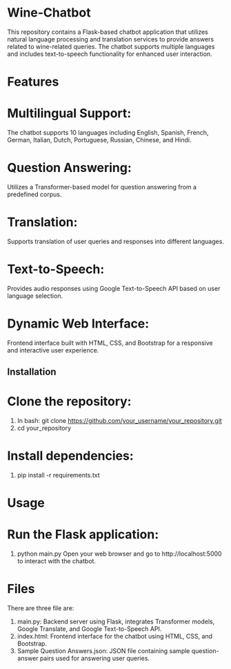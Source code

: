 # Wine-Chatbot
This repository contains a Flask-based chatbot application that utilizes natural language processing and translation services to provide answers related to wine-related queries. The chatbot supports multiple languages and includes text-to-speech functionality for enhanced user interaction.

# Features
# Multilingual Support: 
The chatbot supports 10 languages including English, Spanish, French, German, Italian, Dutch, Portuguese, Russian, Chinese, and Hindi.
# Question Answering: 
Utilizes a Transformer-based model for question answering from a predefined corpus.
# Translation: 
Supports translation of user queries and responses into different languages.
# Text-to-Speech:
Provides audio responses using Google Text-to-Speech API based on user language selection.
# Dynamic Web Interface:
Frontend interface built with HTML, CSS, and Bootstrap for a responsive and interactive user experience.

## Installation
# Clone the repository:
  1. In bash: git clone https://github.com/your_username/your_repository.git
  2. cd your_repository

# Install dependencies:
1. pip install -r requirements.txt
# Usage
# Run the Flask application:
1. python main.py
 Open your web browser and go to http://localhost:5000 to interact with the chatbot.
# Files
There are three file are:
1. main.py: Backend server using Flask, integrates Transformer models, Google Translate, and Google Text-to-Speech API.
2. index.html: Frontend interface for the chatbot using HTML, CSS, and Bootstrap.
3. Sample Question Answers.json: JSON file containing sample question-answer pairs used for answering user queries.
